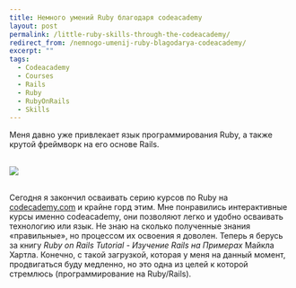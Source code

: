 ```yaml
---
title: Немного умений Ruby благодаря codeacademy
layout: post
permalink: /little-ruby-skills-through-the-codeacademy/
redirect_from: /nemnogo-umenij-ruby-blagodarya-codeacademy/
excerpt: ""
tags:
  - Codeacademy
  - Courses
  - Rails
  - Ruby
  - RubyOnRails
  - Skills
---
```


Меня давно уже привлекает язык программирования Ruby, а также крутой фреймворк на его основе Rails.

<br>
<img src="https://farm1.staticflickr.com/681/21654070175_d6e673de32_o.png">
<br>
<br>

Сегодня я закончил осваивать серию курсов по Ruby на <a href="http://www.codecademy.com/" target="_blank">codecademy.com</a> и крайне горд этим. Мне понравились интерактивные курсы именно codeacademy, они позволяют легко и удобно осваивать технологию или язык. Не знаю на сколько полученные знания «правильные», но процессом их освоения я доволен. Теперь я берусь за книгу *Ruby on Rails Tutorial - Изучение Rails на Примерах* Майкла Хартла. Конечно, с такой загрузкой, которая у меня на данный момент, продвигаться буду медленно, но это одна из целей к которой стремлюсь (программирование на Ruby/Rails).

